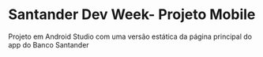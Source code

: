 # Santander Dev Week- Projeto Mobile

Projeto em Android Studio com uma versão estática da página principal do app do Banco Santander
